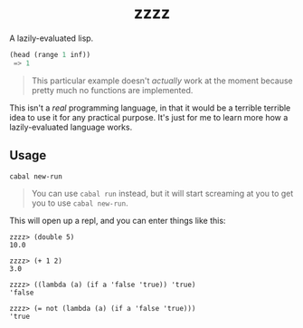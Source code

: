 <h1 align="center">zzzz</h1>

A lazily-evaluated lisp.

```lisp
(head (range 1 inf))
 => 1
```

 > This particular example doesn't _actually_ work at the moment because pretty much no functions are implemented.

This isn't a _real_ programming language, in that it would be a terrible terrible idea to use it for any practical purpose. It's just for me to learn more how a lazily-evaluated language works.

## Usage

```bash
cabal new-run
```

 > You can use `cabal run` instead, but it will start screaming at you to get you to use `cabal new-run`.

This will open up a repl, and you can enter things like this:

```
zzzz> (double 5)
10.0

zzzz> (+ 1 2)
3.0

zzzz> ((lambda (a) (if a 'false 'true)) 'true)
'false

zzzz> (= not (lambda (a) (if a 'false 'true)))
'true
```

